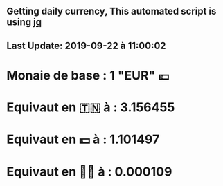 ## Getting daily currency, This automated script is using [jq](https://stedolan.github.io/jq/)
## Last Update:  2019-09-22 à 11:00:02
 # Monaie de base : 1 "EUR" 💶 
 # Equivaut en 🇹🇳 à :  3.156455 
 # Equivaut en 💵 à : 1.101497
 # Equivaut en 🐱‍💻 à :  0.000109
